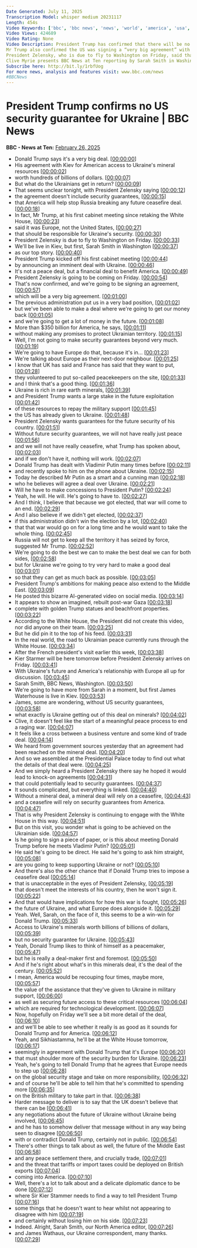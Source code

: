 ```yaml
---
Date Generated: July 11, 2025
Transcription Model: whisper medium 20231117
Length: 454s
Video Keywords: ['bbc', 'bbc news', 'news', 'world', 'america', 'usa', 'Trump', 'Putin', 'Russia', 'Ukraine', 'US', 'United', 'States', 'war', 'deal', 'talks', 'agreement', 'negotiations', 'Zelensky', 'fighting', 'dead', 'killed', 'injured', 'risk', 'threat', 'danger', 'Nato', 'territory', 'east', 'Kyiv', 'Ukrainian', 'land', 'Kursk', 'nuclear', 'Europe', 'soldiers', 'peace', 'troops', 'president', 'agree', 'victory', 'defeat', 'anger', 'Munich', 'visit', 'crimes', 'border', 'meeting', 'blame', 'Rubio', 'NATO', 'EU', 'Macron', 'France', 'Germany', 'dictator', 'propaganda', 'rare', 'minerals', 'Starmer', 'costs', 'loans', 'French', 'breaking', 'India', 'billions', 'security', 'guarantee', 'White', 'House', 'cabinet']
Video Views: 424689
Video Rating: None
Video Description: President Trump has confirmed that there will be no significant US security guarantee for Ukraine, despite agreement on a deal to exploit the country's minerals.  Speaking at his first full cabinet meeting since re-taking the White House, Mr Trump said Europe, not the US must underwrite Ukraine’s future security. 
Mr Trump also confirmed the US was signing a “very big agreement” with Ukraine for access to its mineral resources.   He said it would to amount to around $300 billion.  
President Zelensky, who is due to fly to Washington on Friday, said that without security guarantees there would be no justice and no real ceasefire in Ukraine.
Clive Myrie presents BBC News at Ten reporting by Sarah Smith in Washington and James Waterhouse in Kyiv. 
Subscribe here: http://bit.ly/1rbfUog
For more news, analysis and features visit: www.bbc.com/news 
#BBCNews
---
```


# President Trump confirms no US security guarantee for Ukraine | BBC News
**BBC - News at Ten:** [February 26, 2025](https://www.youtube.com/watch?v=XtBsMw4T4T4)
*  Donald Trump says it's a very big deal. [[00:00:00](https://www.youtube.com/watch?v=XtBsMw4T4T4&t=0.0s)]
*  His agreement with Kiev for American access to Ukraine's mineral resources [[00:00:02](https://www.youtube.com/watch?v=XtBsMw4T4T4&t=2.4s)]
*  worth hundreds of billions of dollars. [[00:00:07](https://www.youtube.com/watch?v=XtBsMw4T4T4&t=7.0s)]
*  But what do the Ukrainians get in return? [[00:00:09](https://www.youtube.com/watch?v=XtBsMw4T4T4&t=9.4s)]
*  That seems unclear tonight, with President Zelensky saying [[00:00:12](https://www.youtube.com/watch?v=XtBsMw4T4T4&t=12.200000000000001s)]
*  the agreement doesn't include security guarantees, [[00:00:15](https://www.youtube.com/watch?v=XtBsMw4T4T4&t=15.0s)]
*  that America will help stop Russia breaking any future ceasefire deal. [[00:00:18](https://www.youtube.com/watch?v=XtBsMw4T4T4&t=18.6s)]
*  In fact, Mr Trump, at his first cabinet meeting since retaking the White House, [[00:00:23](https://www.youtube.com/watch?v=XtBsMw4T4T4&t=23.2s)]
*  said it was Europe, not the United States, [[00:00:27](https://www.youtube.com/watch?v=XtBsMw4T4T4&t=27.8s)]
*  that should be responsible for Ukraine's security. [[00:00:30](https://www.youtube.com/watch?v=XtBsMw4T4T4&t=30.2s)]
*  President Zelensky is due to fly to Washington on Friday. [[00:00:33](https://www.youtube.com/watch?v=XtBsMw4T4T4&t=33.4s)]
*  We'll be live in Kiev, but first, Sarah Smith in Washington [[00:00:37](https://www.youtube.com/watch?v=XtBsMw4T4T4&t=37.2s)]
*  as our top story. [[00:00:40](https://www.youtube.com/watch?v=XtBsMw4T4T4&t=40.8s)]
*  President Trump kicked off his first cabinet meeting [[00:00:44](https://www.youtube.com/watch?v=XtBsMw4T4T4&t=44.2s)]
*  by announcing an imminent deal with Ukraine. [[00:00:46](https://www.youtube.com/watch?v=XtBsMw4T4T4&t=46.6s)]
*  It's not a peace deal, but a financial deal to benefit America. [[00:00:49](https://www.youtube.com/watch?v=XtBsMw4T4T4&t=49.400000000000006s)]
*  President Zelensky is going to be coming on Friday. [[00:00:54](https://www.youtube.com/watch?v=XtBsMw4T4T4&t=54.6s)]
*  That's now confirmed, and we're going to be signing an agreement, [[00:00:57](https://www.youtube.com/watch?v=XtBsMw4T4T4&t=57.4s)]
*  which will be a very big agreement. [[00:01:00](https://www.youtube.com/watch?v=XtBsMw4T4T4&t=60.8s)]
*  The previous administration put us in a very bad position, [[00:01:02](https://www.youtube.com/watch?v=XtBsMw4T4T4&t=62.6s)]
*  but we've been able to make a deal where we're going to get our money back [[00:01:05](https://www.youtube.com/watch?v=XtBsMw4T4T4&t=65.6s)]
*  and we're going to get a lot of money in the future. [[00:01:08](https://www.youtube.com/watch?v=XtBsMw4T4T4&t=68.8s)]
*  More than $350 billion for America, he says, [[00:01:11](https://www.youtube.com/watch?v=XtBsMw4T4T4&t=71.2s)]
*  without making any promises to protect Ukrainian territory. [[00:01:15](https://www.youtube.com/watch?v=XtBsMw4T4T4&t=75.6s)]
*  Well, I'm not going to make security guarantees beyond very much. [[00:01:19](https://www.youtube.com/watch?v=XtBsMw4T4T4&t=79.0s)]
*  We're going to have Europe do that, because it's in... [[00:01:23](https://www.youtube.com/watch?v=XtBsMw4T4T4&t=83.0s)]
*  We're talking about Europe as their next-door neighbour. [[00:01:25](https://www.youtube.com/watch?v=XtBsMw4T4T4&t=85.4s)]
*  I know that UK has said and France has said that they want to put, [[00:01:28](https://www.youtube.com/watch?v=XtBsMw4T4T4&t=88.2s)]
*  they volunteered to put so-called peacekeepers on the site, [[00:01:33](https://www.youtube.com/watch?v=XtBsMw4T4T4&t=93.0s)]
*  and I think that's a good thing. [[00:01:36](https://www.youtube.com/watch?v=XtBsMw4T4T4&t=96.60000000000001s)]
*  Ukraine is rich in rare earth minerals, [[00:01:39](https://www.youtube.com/watch?v=XtBsMw4T4T4&t=99.4s)]
*  and President Trump wants a large stake in the future exploitation [[00:01:42](https://www.youtube.com/watch?v=XtBsMw4T4T4&t=102.2s)]
*  of these resources to repay the military support [[00:01:45](https://www.youtube.com/watch?v=XtBsMw4T4T4&t=105.80000000000001s)]
*  the US has already given to Ukraine. [[00:01:48](https://www.youtube.com/watch?v=XtBsMw4T4T4&t=108.60000000000001s)]
*  President Zelensky wants guarantees for the future security of his country. [[00:01:51](https://www.youtube.com/watch?v=XtBsMw4T4T4&t=111.8s)]
*  Without future security guarantees, we will not have really just peace [[00:01:56](https://www.youtube.com/watch?v=XtBsMw4T4T4&t=116.2s)]
*  and we will not have really ceasefire, what Trump has spoken about, [[00:02:03](https://www.youtube.com/watch?v=XtBsMw4T4T4&t=123.0s)]
*  and if we don't have it, nothing will work. [[00:02:07](https://www.youtube.com/watch?v=XtBsMw4T4T4&t=127.2s)]
*  Donald Trump has dealt with Vladimir Putin many times before [[00:02:11](https://www.youtube.com/watch?v=XtBsMw4T4T4&t=131.0s)]
*  and recently spoke to him on the phone about Ukraine. [[00:02:15](https://www.youtube.com/watch?v=XtBsMw4T4T4&t=135.0s)]
*  Today he described Mr Putin as a smart and a cunning man [[00:02:18](https://www.youtube.com/watch?v=XtBsMw4T4T4&t=138.4s)]
*  who he believes will agree a deal over Ukraine. [[00:02:21](https://www.youtube.com/watch?v=XtBsMw4T4T4&t=141.8s)]
*  Will he have to make concessions to President Putin? [[00:02:24](https://www.youtube.com/watch?v=XtBsMw4T4T4&t=144.4s)]
*  Yeah, he will. He will. He's going to have to. [[00:02:27](https://www.youtube.com/watch?v=XtBsMw4T4T4&t=147.20000000000002s)]
*  And I think, I believe that because we got elected, that war will come to an end. [[00:02:29](https://www.youtube.com/watch?v=XtBsMw4T4T4&t=149.8s)]
*  And I also believe if we didn't get elected, [[00:02:37](https://www.youtube.com/watch?v=XtBsMw4T4T4&t=157.8s)]
*  if this administration didn't win the election by a lot, [[00:02:40](https://www.youtube.com/watch?v=XtBsMw4T4T4&t=160.0s)]
*  that that war would go on for a long time and he would want to take the whole thing. [[00:02:45](https://www.youtube.com/watch?v=XtBsMw4T4T4&t=165.4s)]
*  Russia will not get to keep all the territory it has seized by force, suggested Mr Trump. [[00:02:52](https://www.youtube.com/watch?v=XtBsMw4T4T4&t=172.20000000000002s)]
*  We're going to do the best we can to make the best deal we can for both sides, [[00:02:58](https://www.youtube.com/watch?v=XtBsMw4T4T4&t=178.0s)]
*  but for Ukraine we're going to try very hard to make a good deal [[00:03:01](https://www.youtube.com/watch?v=XtBsMw4T4T4&t=181.6s)]
*  so that they can get as much back as possible. [[00:03:05](https://www.youtube.com/watch?v=XtBsMw4T4T4&t=185.20000000000002s)]
*  President Trump's ambitions for making peace also extend to the Middle East. [[00:03:09](https://www.youtube.com/watch?v=XtBsMw4T4T4&t=189.4s)]
*  He posted this bizarre AI-generated video on social media. [[00:03:14](https://www.youtube.com/watch?v=XtBsMw4T4T4&t=194.8s)]
*  It appears to show an imagined, rebuilt post-war Gaza [[00:03:18](https://www.youtube.com/watch?v=XtBsMw4T4T4&t=198.8s)]
*  complete with golden Trump statues and beachfront properties. [[00:03:22](https://www.youtube.com/watch?v=XtBsMw4T4T4&t=202.8s)]
*  According to the White House, the President did not create this video, nor did anyone on their team. [[00:03:25](https://www.youtube.com/watch?v=XtBsMw4T4T4&t=205.8s)]
*  But he did pin it to the top of his feed. [[00:03:31](https://www.youtube.com/watch?v=XtBsMw4T4T4&t=211.8s)]
*  In the real world, the road to Ukrainian peace currently runs through the White House. [[00:03:34](https://www.youtube.com/watch?v=XtBsMw4T4T4&t=214.8s)]
*  After the French president's visit earlier this week, [[00:03:38](https://www.youtube.com/watch?v=XtBsMw4T4T4&t=218.8s)]
*  Kier Starmer will be here tomorrow before President Zelensky arrives on Friday. [[00:03:41](https://www.youtube.com/watch?v=XtBsMw4T4T4&t=221.8s)]
*  With Ukraine's future and America's relationship with Europe all up for discussion. [[00:03:45](https://www.youtube.com/watch?v=XtBsMw4T4T4&t=225.8s)]
*  Sarah Smith, BBC News, Washington. [[00:03:50](https://www.youtube.com/watch?v=XtBsMw4T4T4&t=230.8s)]
*  We're going to have more from Sarah in a moment, but first James Waterhouse is live in Kiev. [[00:03:53](https://www.youtube.com/watch?v=XtBsMw4T4T4&t=233.8s)]
*  James, some are wondering, without US security guarantees, [[00:03:58](https://www.youtube.com/watch?v=XtBsMw4T4T4&t=238.8s)]
*  what exactly is Ukraine getting out of this deal on minerals? [[00:04:02](https://www.youtube.com/watch?v=XtBsMw4T4T4&t=242.8s)]
*  Clive, it doesn't feel like the start of a meaningful peace process to end a raging war. [[00:04:07](https://www.youtube.com/watch?v=XtBsMw4T4T4&t=247.8s)]
*  It feels like a cross between a business venture and some kind of trade deal. [[00:04:14](https://www.youtube.com/watch?v=XtBsMw4T4T4&t=254.8s)]
*  We heard from government sources yesterday that an agreement had been reached on the mineral deal. [[00:04:20](https://www.youtube.com/watch?v=XtBsMw4T4T4&t=260.8s)]
*  And so we assembled at the Presidential Palace today to find out what the details of that deal were. [[00:04:25](https://www.youtube.com/watch?v=XtBsMw4T4T4&t=265.8s)]
*  And we simply heard a President Zelensky there say he hoped it would lead to knock-on agreements [[00:04:31](https://www.youtube.com/watch?v=XtBsMw4T4T4&t=271.8s)]
*  that could potentially lead to security guarantees. [[00:04:37](https://www.youtube.com/watch?v=XtBsMw4T4T4&t=277.8s)]
*  It sounds complicated, but everything is linked. [[00:04:40](https://www.youtube.com/watch?v=XtBsMw4T4T4&t=280.8s)]
*  Without a mineral deal, a mineral deal will rely on a ceasefire, [[00:04:43](https://www.youtube.com/watch?v=XtBsMw4T4T4&t=283.8s)]
*  and a ceasefire will rely on security guarantees from America. [[00:04:47](https://www.youtube.com/watch?v=XtBsMw4T4T4&t=287.8s)]
*  That is why President Zelensky is continuing to engage with the White House in this way. [[00:04:51](https://www.youtube.com/watch?v=XtBsMw4T4T4&t=291.8s)]
*  But on this visit, you wonder what is going to be achieved on the Ukrainian side. [[00:04:57](https://www.youtube.com/watch?v=XtBsMw4T4T4&t=297.8s)]
*  Is he going to sign a piece of paper, or is this about meeting Donald Trump before he meets Vladimir Putin? [[00:05:01](https://www.youtube.com/watch?v=XtBsMw4T4T4&t=301.8s)]
*  He said he's going to be direct. He said he's going to ask him straight, [[00:05:08](https://www.youtube.com/watch?v=XtBsMw4T4T4&t=308.8s)]
*  are you going to keep supporting Ukraine or not? [[00:05:10](https://www.youtube.com/watch?v=XtBsMw4T4T4&t=310.8s)]
*  And there's also the other chance that if Donald Trump tries to impose a ceasefire deal [[00:05:14](https://www.youtube.com/watch?v=XtBsMw4T4T4&t=314.8s)]
*  that is unacceptable in the eyes of President Zelensky, [[00:05:19](https://www.youtube.com/watch?v=XtBsMw4T4T4&t=319.8s)]
*  that doesn't meet the interests of his country, then he won't sign it. [[00:05:22](https://www.youtube.com/watch?v=XtBsMw4T4T4&t=322.8s)]
*  And that would have implications for how this war is fought, [[00:05:26](https://www.youtube.com/watch?v=XtBsMw4T4T4&t=326.8s)]
*  the future of Ukraine, and what Europe does alongside it. [[00:05:29](https://www.youtube.com/watch?v=XtBsMw4T4T4&t=329.8s)]
*  Yeah. Well, Sarah, on the face of it, this seems to be a win-win for Donald Trump. [[00:05:33](https://www.youtube.com/watch?v=XtBsMw4T4T4&t=333.8s)]
*  Access to Ukraine's minerals worth billions of billions of dollars, [[00:05:39](https://www.youtube.com/watch?v=XtBsMw4T4T4&t=339.8s)]
*  but no security guarantee for Ukraine. [[00:05:43](https://www.youtube.com/watch?v=XtBsMw4T4T4&t=343.8s)]
*  Yeah, Donald Trump likes to think of himself as a peacemaker, [[00:05:47](https://www.youtube.com/watch?v=XtBsMw4T4T4&t=347.8s)]
*  but he is really a deal-maker first and foremost. [[00:05:50](https://www.youtube.com/watch?v=XtBsMw4T4T4&t=350.8s)]
*  And if he's right about what's in this minerals deal, it's the deal of the century. [[00:05:52](https://www.youtube.com/watch?v=XtBsMw4T4T4&t=352.8s)]
*  I mean, America would be recouping four times, maybe more, [[00:05:57](https://www.youtube.com/watch?v=XtBsMw4T4T4&t=357.8s)]
*  the value of the assistance that they've given to Ukraine in military support, [[00:06:00](https://www.youtube.com/watch?v=XtBsMw4T4T4&t=360.8s)]
*  as well as securing future access to these critical resources [[00:06:04](https://www.youtube.com/watch?v=XtBsMw4T4T4&t=364.8s)]
*  which are required for technological development. [[00:06:07](https://www.youtube.com/watch?v=XtBsMw4T4T4&t=367.8s)]
*  Now, hopefully on Friday we'll see a bit more detail of the deal, [[00:06:10](https://www.youtube.com/watch?v=XtBsMw4T4T4&t=370.8s)]
*  and we'll be able to see whether it really is as good as it sounds for Donald Trump and for America. [[00:06:12](https://www.youtube.com/watch?v=XtBsMw4T4T4&t=372.8s)]
*  Yeah, and Sikhiastamma, he'll be at the White House tomorrow, [[00:06:17](https://www.youtube.com/watch?v=XtBsMw4T4T4&t=377.8s)]
*  seemingly in agreement with Donald Trump that it's Europe [[00:06:20](https://www.youtube.com/watch?v=XtBsMw4T4T4&t=380.8s)]
*  that must shoulder more of the security burden for Ukraine. [[00:06:23](https://www.youtube.com/watch?v=XtBsMw4T4T4&t=383.8s)]
*  Yeah, he's going to tell Donald Trump that he agrees that Europe needs to step up [[00:06:28](https://www.youtube.com/watch?v=XtBsMw4T4T4&t=388.8s)]
*  on the global security stage and take on more responsibility, [[00:06:32](https://www.youtube.com/watch?v=XtBsMw4T4T4&t=392.8s)]
*  and of course he'll be able to tell him that he's committed to spending more [[00:06:35](https://www.youtube.com/watch?v=XtBsMw4T4T4&t=395.8s)]
*  on the British military to take part in that. [[00:06:38](https://www.youtube.com/watch?v=XtBsMw4T4T4&t=398.8s)]
*  Harder message to deliver is to say that the UK doesn't believe that there can be [[00:06:41](https://www.youtube.com/watch?v=XtBsMw4T4T4&t=401.8s)]
*  any negotiations about the future of Ukraine without Ukraine being involved, [[00:06:45](https://www.youtube.com/watch?v=XtBsMw4T4T4&t=405.8s)]
*  and he has to somehow deliver that message without in any way being seen to disagree [[00:06:50](https://www.youtube.com/watch?v=XtBsMw4T4T4&t=410.8s)]
*  with or contradict Donald Trump, certainly not in public. [[00:06:54](https://www.youtube.com/watch?v=XtBsMw4T4T4&t=414.8s)]
*  There's other things to talk about as well, the future of the Middle East [[00:06:58](https://www.youtube.com/watch?v=XtBsMw4T4T4&t=418.8s)]
*  and any peace settlement there, and crucially trade, [[00:07:01](https://www.youtube.com/watch?v=XtBsMw4T4T4&t=421.8s)]
*  and the threat that tariffs or import taxes could be deployed on British exports [[00:07:04](https://www.youtube.com/watch?v=XtBsMw4T4T4&t=424.8s)]
*  coming into America. [[00:07:10](https://www.youtube.com/watch?v=XtBsMw4T4T4&t=430.8s)]
*  Well, there's a lot to talk about and a delicate diplomatic dance to be done [[00:07:12](https://www.youtube.com/watch?v=XtBsMw4T4T4&t=432.8s)]
*  where Sir Kier Stammer needs to find a way to tell President Trump [[00:07:16](https://www.youtube.com/watch?v=XtBsMw4T4T4&t=436.8s)]
*  some things that he doesn't want to hear whilst not appearing to disagree with him [[00:07:19](https://www.youtube.com/watch?v=XtBsMw4T4T4&t=439.8s)]
*  and certainly without losing him on his side. [[00:07:23](https://www.youtube.com/watch?v=XtBsMw4T4T4&t=443.8s)]
*  Indeed. Alright, Sarah Smith, our North America editor, [[00:07:26](https://www.youtube.com/watch?v=XtBsMw4T4T4&t=446.8s)]
*  and James Wathaus, our Ukraine correspondent, many thanks. [[00:07:29](https://www.youtube.com/watch?v=XtBsMw4T4T4&t=449.8s)]
